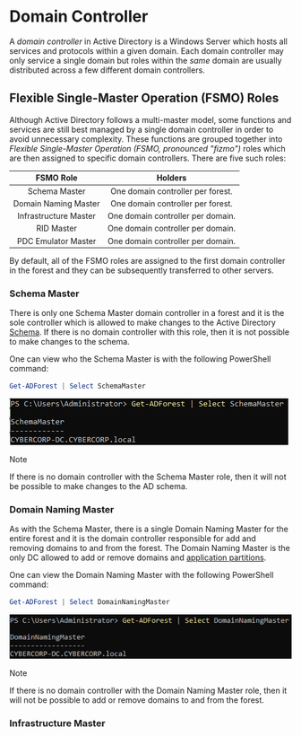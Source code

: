 # Domain Controller
A *domain controller* in Active Directory is a Windows Server which hosts all services and protocols within a given domain. Each domain controller may only service a single domain but roles within the *same* domain are usually distributed across a few different domain controllers.

## Flexible Single-Master Operation (FSMO) Roles
Although Active Directory follows a multi-master model, some functions and services are still best managed by a single domain controller in order to avoid unnecessary complexity. These functions are grouped together into *Flexible Single-Master Operation (FSMO, pronounced "fizmo")* roles which are then assigned to specific domain controllers. There are five such roles:

|FSMO Role|Holders|
|:--:|:--:|
|Schema Master|One domain controller per forest.|
|Domain Naming Master|One domain controller per forest.|
|Infrastructure Master|One domain controller per domain.|
|RID Master|One domain controller per domain.|
|PDC Emulator Master|One domain controller per domain.|

By default, all of the FSMO roles are assigned to the first domain controller in the forest and they can be subsequently transferred to other servers.

### Schema Master
There is only one Schema Master domain controller in a forest and it is the sole controller which is allowed to make changes to the Active Directory [Schema](Schema/index.md). If there is no domain controller with this role, then it is not possible to make changes to the schema.

One can view who the Schema Master is with the following PowerShell command:

```powershell
Get-ADForest | Select SchemaMaster
```

![](Resources/Images/Domain%20Controllers/View%20Schema%20Master.png)

>[!NOTE]
>If there is no domain controller with the Schema Master role, then it will not be possible to make changes to the AD schema.

### Domain Naming Master
As with the Schema Master, there is a single Domain Naming Master for the entire forest and it is the domain controller responsible for add and removing domains to and from the forest. The Domain Naming Master is the only DC allowed to add or remove domains and 
[application partitions](Naming%20Contexts.md#).

One can view the Domain Naming Master with the following PowerShell command:

```powershell
Get-ADForest | Select DomainNamingMaster
```

![](Resources/Images/Domain%20Controllers/View%20Domain%20Naming%20Master.png)

>[!NOTE]
>If there is no domain controller with the Domain Naming Master role, then it will not be possible to add or remove domains to and from the forest.

### Infrastructure Master
